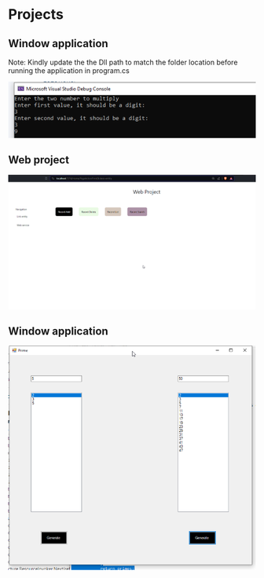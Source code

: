 # Projects

## Window application
Note: Kindly update the the Dll path to match the folder location before running the application in program.cs

![Image](staticImages/console.png)


## Web project

![Image](staticImages/web.png)


## Window application

![Image](staticImages/prime.png)
